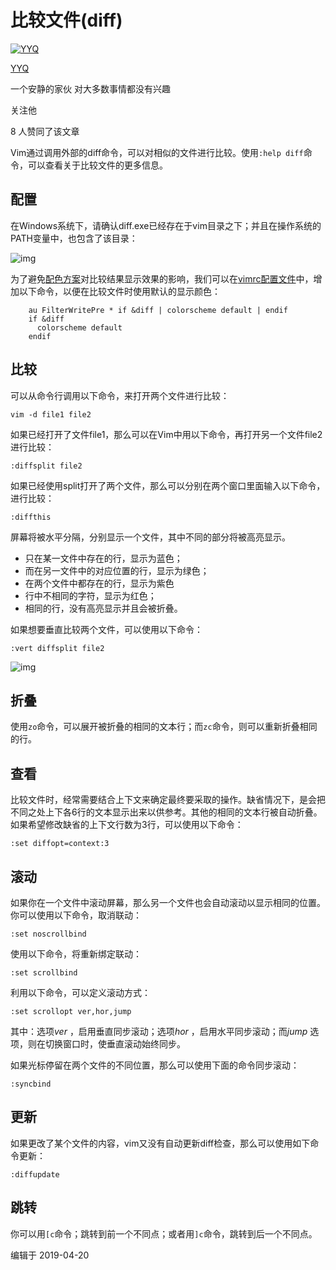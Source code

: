 # 比较文件(diff)

[![YYQ](https://pica.zhimg.com/v2-c4432de041354a82800b86e53483c9c7_xs.jpg?source=172ae18b)](https://www.zhihu.com/people/anthony.yuan)

[YYQ](https://www.zhihu.com/people/anthony.yuan)

一个安静的家伙 对大多数事情都没有兴趣

关注他

8 人赞同了该文章

Vim通过调用外部的diff命令，可以对相似的文件进行比较。使用`:help diff`命令，可以查看关于比较文件的更多信息。

## **配置**

在Windows系统下，请确认diff.exe已经存在于vim目录之下；并且在操作系统的PATH变量中，也包含了该目录：

![img](https://pic3.zhimg.com/80/v2-e252f88c5eb9b2d86478935efee4a72e_720w.png)

为了避免[配色方案](https://link.zhihu.com/?target=http%3A//yyq123.github.io/learn-vim/learn-vi-62-ColorScheme.html)对比较结果显示效果的影响，我们可以在[vimrc配置文件](https://link.zhihu.com/?target=http%3A//yyq123.github.io/learn-vim/learn-vi-59-vimrc.html)中，增加以下命令，以便在比较文件时使用默认的显示颜色：

```vim
 	au FilterWritePre * if &diff | colorscheme default | endif
	if &diff
	  colorscheme default
	endif
```

## **比较**

可以从命令行调用以下命令，来打开两个文件进行比较：

```
vim -d file1 file2
```

如果已经打开了文件file1，那么可以在Vim中用以下命令，再打开另一个文件file2进行比较：

```
:diffsplit file2
```

如果已经使用split打开了两个文件，那么可以分别在两个窗口里面输入以下命令，进行比较：

```
:diffthis
```

屏幕将被水平分隔，分别显示一个文件，其中不同的部分将被高亮显示。

- 只在某一文件中存在的行，显示为蓝色；
- 而在另一文件中的对应位置的行，显示为绿色；
- 在两个文件中都存在的行，显示为紫色
- 行中不相同的字符，显示为红色；
- 相同的行，没有高亮显示并且会被折叠。

如果想要垂直比较两个文件，可以使用以下命令：

```
:vert diffsplit file2
```

![img](https://pic2.zhimg.com/80/v2-acc692ec7e180642615def68c689c54d_720w.jpg)

## **折叠**

使用`zo`命令，可以展开被折叠的相同的文本行；而`zc`命令，则可以重新折叠相同的行。

## **查看**

比较文件时，经常需要结合上下文来确定最终要采取的操作。缺省情况下，是会把不同之处上下各6行的文本显示出来以供参考。其他的相同的文本行被自动折叠。如果希望修改缺省的上下文行数为3行，可以使用以下命令：

```
:set diffopt=context:3
```

## **滚动**

如果你在一个文件中滚动屏幕，那么另一个文件也会自动滚动以显示相同的位置。你可以使用以下命令，取消联动：

```
:set noscrollbind
```

使用以下命令，将重新绑定联动：

```
:set scrollbind
```

利用以下命令，可以定义滚动方式：

```
:set scrollopt ver,hor,jump
```

其中：选项*ver* ，启用垂直同步滚动；选项*hor* ，启用水平同步滚动；而*jump* 选项，则在切换窗口时，使垂直滚动始终同步。

如果光标停留在两个文件的不同位置，那么可以使用下面的命令同步滚动：

```
:syncbind
```

## **更新**

如果更改了某个文件的内容，vim又没有自动更新diff检查，那么可以使用如下命令更新：

```
:diffupdate
```

## **跳转**

你可以用`[c`命令；跳转到前一个不同点；或者用`]c`命令，跳转到后一个不同点。

编辑于 2019-04-20